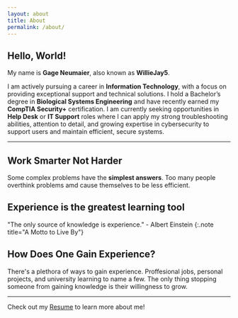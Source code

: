 ```yaml
---
layout: about
title: About
permalink: /about/
---
```


## Hello, World!

My name is **Gage Neumaier**, also known as **WillieJay5**.

I am actively pursuing a career in **Information Technology**, with a focus on providing exceptional support and technical solutions. 
I hold a Bachelor’s degree in **Biological Systems Engineering** and have recently earned my **CompTIA Security+** certification. 
I am currently seeking opportunities in **Help Desk** or **IT Support** roles where I can apply my strong troubleshooting abilities, attention to detail, and growing expertise in cybersecurity to support users and maintain efficient, secure systems.

---

## Work Smarter Not Harder

Some complex problems have the **simplest answers**. Too many people overthink problems amd cause themselves to be less efficient.

## Experience is the greatest learning tool

"The only source of knowledge is experience." - Albert Einstein
{:.note title="A Motto to Live By"}

## How Does One Gain Experience?

There's a plethora of ways to gain experience.
Proffesional jobs, personal projects, and university learning to name a few.
The only thing stopping someone from gaining knowledge is their willingness to grow.

---

Check out my [Resume](/resume/) to learn more about me!